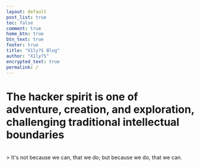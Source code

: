 ```yaml
---
layout: default
post_list: true
toc: false
comment: true
home_btn: true
btn_text: true
footer: true
title: "X1ly?S Blog"
author: "X1ly?S"
encrypted_text: true
permalink: /
---
```


# The hacker spirit is one of adventure, creation, and exploration, challenging traditional intellectual boundaries

<br>
> It's not because we can, that we do; but because we do, that we can.


